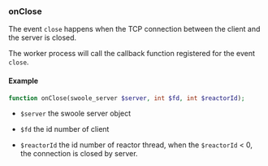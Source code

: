 ### onClose

The event `close` happens when the TCP connection between the client and the server is closed.

The worker process will call the callback function registered for the event `close`.

#### Example

```php
function onClose(swoole_server $server, int $fd, int $reactorId);
```

- `$server` the swoole server object

- `$fd` the id number of client

- `$reactorId` the id number of reactor thread, when the `$reactorId` < 0, the connection is closed by server.
